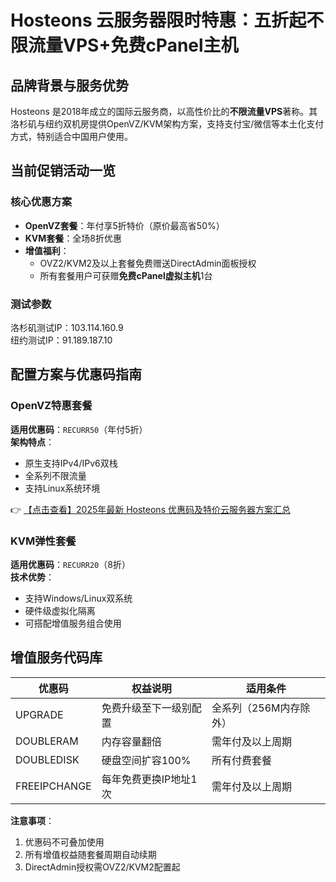 # Hosteons 云服务器限时特惠：五折起不限流量VPS+免费cPanel主机

## 品牌背景与服务优势
Hosteons 是2018年成立的国际云服务商，以高性价比的**不限流量VPS**著称。其洛杉矶与纽约双机房提供OpenVZ/KVM架构方案，支持支付宝/微信等本土化支付方式，特别适合中国用户使用。

## 当前促销活动一览
### 核心优惠方案
- **OpenVZ套餐**：年付享5折特价（原价最高省50%）
- **KVM套餐**：全场8折优惠
- **增值福利**：
  - OVZ2/KVM2及以上套餐免费赠送DirectAdmin面板授权
  - 所有套餐用户可获赠**免费cPanel虚拟主机**1台

### 测试参数

洛杉矶测试IP：103.114.160.9  
纽约测试IP：91.189.187.10

## 配置方案与优惠码指南
### OpenVZ特惠套餐
**适用优惠码**：`RECURR50`（年付5折）  
**架构特点**：  
- 原生支持IPv4/IPv6双栈  
- 全系列不限流量  
- 支持Linux系统环境

👉 [【点击查看】2025年最新 Hosteons 优惠码及特价云服务器方案汇总](https://bit.ly/hosteons)

### KVM弹性套餐
**适用优惠码**：`RECURR20`（8折）  
**技术优势**：  
- 支持Windows/Linux双系统  
- 硬件级虚拟化隔离  
- 可搭配增值服务组合使用

## 增值服务代码库
| 优惠码          | 权益说明                          | 适用条件                |
|-----------------|----------------------------------|-------------------------|
| UPGRADE        | 免费升级至下一级别配置            | 全系列（256M内存除外）  |
| DOUBLERAM      | 内存容量翻倍                      | 需年付及以上周期        |
| DOUBLEDISK     | 硬盘空间扩容100%                  | 所有付费套餐            |
| FREEIPCHANGE   | 每年免费更换IP地址1次             | 需年付及以上周期        |

**注意事项**：  
1. 优惠码不可叠加使用  
2. 所有增值权益随套餐周期自动续期  
3. DirectAdmin授权需OVZ2/KVM2配置起